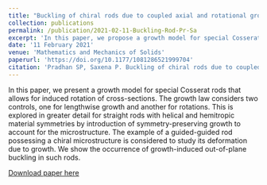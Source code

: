 ```yaml
---
title: "Buckling of chiral rods due to coupled axial and rotational growth"
collection: publications
permalink: /publication/2021-02-11-Buckling-Rod-Pr-Sa
excerpt: 'In this paper, we propose a growth model for special Cosserat rods, allowing induced rotation of cross-sections. Examining straight rods with helical and hemitropic symmetries, we demonstrate growth-induced out-of-plane buckling, particularly in a guided-guided rod with a chiral microstructure.'
date: '11 February 2021'
venue: 'Mathematics and Mechanics of Solids'
paperurl: 'https://doi.org/10.1177/1081286521999704'
citation: 'Pradhan SP, Saxena P. Buckling of chiral rods due to coupled axial and rotational growth. <i>Mathematics and Mechanics of Solids</i>. 2021;26(11):1675-1700.'
---
```

In this paper, we present a growth model for special Cosserat rods that allows for induced rotation of cross-sections. The growth law considers two controls, one for lengthwise growth and another for rotations. This is explored in greater detail for straight rods with helical and hemitropic material symmetries by introduction of symmetry-preserving growth to account for the microstructure. The example of a guided-guided rod possessing a chiral microstructure is considered to study its deformation due to growth. We show the occurrence of growth-induced out-of-plane buckling in such rods.


[Download paper here](https://journals.sagepub.com/doi/pdf/10.1177/1081286521999704)

